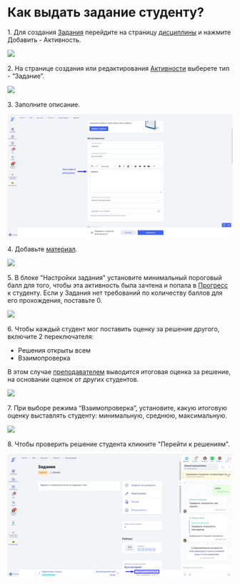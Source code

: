 # Как выдать задание студенту?

1\. Для создания [Задания](../struktura/aktivnosti/zadanie/) перейдите на страницу [дисциплины](../struktura/disciplina/) и нажмите Добавить - Активность.

![](https://lh5.googleusercontent.com/7fStY62lA95GrvGKAn-g6_4mRkiMrCUOTc-uhH8ADUDS_6gOd48CMByJ2HmFz-SRAifSTmkLS_uWFiHqhO52r1foS_2mo9xs8_DQnYVt9loW3N7Z74SpZBo2XSZCTQsFHWZZ5xKZJZsDemhTUA)

2\. На странице создания или редактирования [Активности](../struktura/aktivnosti/) выберете тип - “Задание”.

![](https://lh5.googleusercontent.com/iwvUVPWxG5eYIIAspmnkBZdI9M5-wQYZ2QVDsXJSn_lqIfs7co7f-GT83Q0UA3Oshb-9dk7aLkXASj2uv8kUypRNQVCjvajI3_3hnJCbRZh0C8alBCsxbOu4dKyx2lVHDVmwhsMtnyUr8FxWGA)

3\. Заполните описание.

![](<../.gitbook/assets/image (508).png>)

4\. Добавьте [материал](../servisy/biblioteka/materialy/).

![](https://lh5.googleusercontent.com/WsfuyEApDWYHkeMdDgi89f8_PDPVJrQ3M836d_623JNLow3XUOcNPXsjYlLKbb1vDGeMgxuPVRjjhtwP1eEWngCiQJWx92Sc3RsUk0gIcbU4H17two6dYZkQdQAgLHpdQeYzdLKCI8APjOdbOw)

5\. В блоке "Настройки задания" установите минимальный пороговый балл для того, чтобы эта активность была зачтена и попала в [Прогресс](broken-reference) к студенту. Если у Задания нет требований по количеству баллов для его прохождения, поставьте 0.

![](https://lh3.googleusercontent.com/jqP1VlZ-0CkEacGG10OyWcw_0ehtof3ApNrZFVFeBAnAxohvEIOmM3Edtlf4SmzMMI_vTn4TY2iTFcRwP7KvhS0H4o6PFAzPz3aj-XKLupStp7cmWjsTU8F3hlbLLRLLuAgwri1_9ouffa2lwA)

6\. Чтобы каждый студент мог поставить оценку за решение другого, включите 2 переключателя:&#x20;

* Решения открыты всем&#x20;
* Взаимопроверка&#x20;

В этом случае [преподавателем](broken-reference) выводится итоговая оценка за решение, на основании оценок от других студентов.

![](https://lh6.googleusercontent.com/S93aerbFtQL4YVzFSstEQdbg79OYxhyfssALbDEGlosr0T7ofc40uyGrVZVX5NHT1-phfilQoTOCL-YzHxFgrKbI7Q_3pY2g6nMI3sEzN_vO5XKhuU2C43FFHrcB7DXDGUrBgEUQ1J1dpsa7mw)

7\. При выборе режима “Взаимопроверка”, установите, какую итоговую оценку выставлять студенту: минимальную, среднюю, максимальную.

![](https://lh6.googleusercontent.com/2t2yMungI74YbK5ATZrl_K92zxqb-Avjz-C4X-PpO63eG0HhxnKxsCvbfWl9vRHNjc20uvqDCnvmNbYD8W6jZzIQhBD32XZRxy_MUNq_JWsdET0b4CHOLpqLJVrV_S-MtFb4gSdFuQp0f7-oHA)

8\. Чтобы проверить решение студента кликните "Перейти к решениям".

![](<../.gitbook/assets/image (323).png>)
